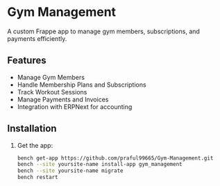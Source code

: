 # Gym Management

A custom Frappe app to manage gym members, subscriptions, and payments efficiently.

## Features
- Manage Gym Members
- Handle Membership Plans and Subscriptions
- Track Workout Sessions
- Manage Payments and Invoices
- Integration with ERPNext for accounting

## Installation
1. Get the app:
   ```bash
   bench get-app https://github.com/praful99665/Gym-Management.git
   bench --site yoursite-name install-app gym_management
   bench --site yoursite-name migrate
   bench restart
